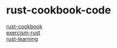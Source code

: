 # rust-cookbook-code

[rust-cookbook](https://github.com/rust-lang-nursery/rust-cookbook)    
[exercism-rust](https://github.com/exercism/rust)  
[rust-learning](https://github.com/ctjhoa/rust-learning)  